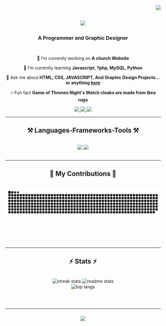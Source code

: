 <img align="right" src="https://visitor-badge.laobi.icu/badge?page_id=BlessDgenius.BlessDgenius" />

<h1 align="center">
    <img src="https://readme-typing-svg.herokuapp.com/?font=Robotos&size=35&color=bf2c34&center=true&vCenter=true&width=500&height=70&duration=4000&lines=Welcome!+👋;+I'm+BlessDgenius!;" />
</h1>

<h3 align="center">A Programmer and Graphic Designer</h3>

<br/>

<div align="center">
 
 🔭 I’m currently working on **A church Website**
 
 🌱 I’m currently learning **Javascript, ?php, MySQL, Python**

 💬 Ask me about **HTML, CSS, JAVASCRIPT, And Graphic Design Projects... or anything [here](https://github.com/BlessDgenius/BlessDgenius/issues)**

 ⚡ Fun fact **Game of Thrones Night's Watch cloaks are made from Ikea rugs**
 
 </div>
 
<div align="center"> 
  <a href="mailto:wachambless20@gmail.com">
    <img src="https://img.shields.io/badge/Gmail-333333?style=for-the-badge&logo=gmail&logoColor=gold" />
  </a>
  <a href="https://linkedin.com/in/blessdgenius" target="_blank">
    <img src="https://img.shields.io/badge/LinkedIn-0077B5?style=for-the-badge&logo=linkedin&logoColor=white" target="_blank" />
  </a>
  <a href="https://BlessDgnius.github.io" target="_blank">
     <img src="https://img.shields.io/badge/Portfolio-FF5722?style=for-the-badge&logo=todoist&logoColor=red" target="_blank" /> <!-- sqlite, safari, google-chrome are other good icon options -->
  </a>
</div>

 <hr/>
 
<h2 align="center">⚒️ Languages-Frameworks-Tools ⚒️</h2>
<br/>
<div align="center">
    <img src="https://skillicons.dev/icons?i=react,bootstrap,mui,html,css,vscode,github,figma,tailwind,git,r" />
    <img src="https://skillicons.dev/icons?i=nodejs,python,javascript,typescript,express,firebase,mongodb,c,java,nextjs,mysql,flask" /><br>
</div>

<br/>
<hr/>

<div align="center">
  <h2>🐍 My Contributions 🐍</h2>
  <br>
  <img alt="snake eating my contributions" src="https://raw.githubusercontent.com/salesp07/salesp07/output/github-contribution-grid-snake.svg" />
  
  <br/><br/><br/>
</div>

<hr/>

<h2 align="center">⚡ Stats ⚡</h2>
<br>
<div align=center>
  <img width=390 src="https://streak-stats.demolab.com/?user=BlessDgenius&count_private=true&theme=react&border_radius=10" alt="streak stats"/>
  <img width=390 src="https://github-readme-stats-salesp07.vercel.app/api?username=BlessDgenius&count_private=true&show_icons=true&theme=react&rank_icon=github&border_radius=10" alt="readme stats" />
  <br/>
  <img width=325 align="center" src="https://github-readme-stats-salesp07.vercel.app/api/top-langs/?username=BGenius&show=HTML&langs_count=6&layout=compact&theme=react&border_radius=10&size_weight=0.5&count_weight=0.5&exclude_repo=github-readme-stats" alt="top langs" />
</div>

<br/><br/>
<hr/>

<h3 align="center">
    <img src="https://readme-typing-svg.herokuapp.com/?font=Righteous&size=25&color=bf2c34&center=true&vCenter=true&width=500&height=70&duration=4000&lines=Thanks+for+visiting!+✌️;+Shoot+me+a+message+on+Linkedin!;I'm+always+down+to+collab+:)">
</h3>

<br/>
